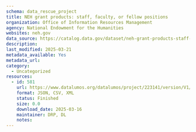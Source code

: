 ```yaml
---
schema: data_rescue_project 
title: NEH grant products: staff, faculty, or fellow positions
organization: Office of Information Resources Management
agency: National Endowment for the Humanities
websites: neh.gov
data_source: https://catalog.data.gov/dataset/neh-grant-products-staff-faculty-or-fellow-positions
description: 
last_modified: 2025-03-21
metadata_available: Yes
metadata_url: 
category:
  - Uncategorized
resources:
  - id: 581
    url: https://www.datalumos.org/datalumos/project/223141/version/V1/view
    format: JSON, CSV, XML
    status: Finished
    size: 0.0
    download_date: 2025-03-16
    maintainer: DRP, DL
    notes: 
---
```


